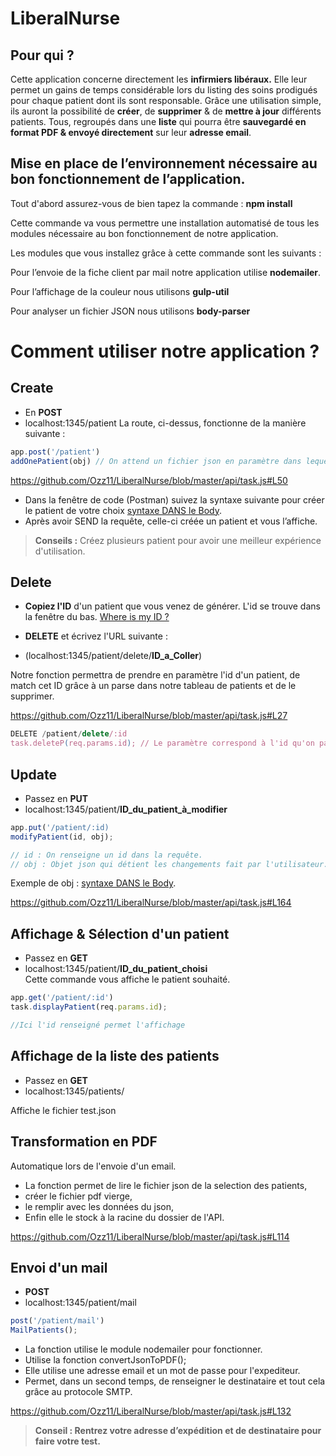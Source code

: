 # LiberalNurse

## Pour qui ?
Cette application concerne directement les **infirmiers libéraux.** Elle leur permet un gains de temps considérable lors du listing des soins prodigués pour chaque patient dont ils sont responsable. Grâce une utilisation simple,
ils auront la possibilité de **créer**, de **supprimer** & de **mettre à jour** différents patients. Tous, regroupés dans une **liste** qui pourra être **sauvegardé en format PDF & envoyé directement** sur leur **adresse email**.

## Mise en place de l’environnement nécessaire au bon fonctionnement de l’application.

Tout d'abord assurez-vous de bien tapez la commande : **npm install**

Cette commande va vous permettre une installation automatisé de tous les modules nécessaire au bon fonctionnement de notre application.

Les modules que vous installez grâce à cette commande sont les suivants :

Pour l’envoie de la fiche client par mail notre application utilise **nodemailer**. 

Pour l’affichage de la couleur nous utilisons **gulp-util**

Pour analyser un fichier JSON nous utilisons **body-parser**

# Comment utiliser notre application ?

## Create

- En **POST** 
-  localhost:1345/patient
La route, ci-dessus, fonctionne de la manière suivante :
```js
app.post('/patient')
addOnePatient(obj) // On attend un fichier json en paramètre dans lequel sera renseigné le nom et le prénom d'un patient.
```

https://github.com/Ozz11/LiberalNurse/blob/master/api/task.js#L50
 
 - Dans la fenêtre de code (Postman) suivez la syntaxe suivante pour créer le patient de votre choix  [syntaxe DANS le Body](https://imgur.com/a/oBsBj).
- Après avoir SEND la requête, celle-ci créée un patient et vous l’affiche.

> **Conseils :** Créez plusieurs patient pour avoir une meilleur expérience d'utilisation.

## Delete

-	**Copiez l'ID** d'un patient que vous venez de générer. L'id se trouve dans la fenêtre du bas.
[Where is my ID ?](https://imgur.com/a/oBsBj)
-	**DELETE** et écrivez l'URL suivante :

- (localhost:1345/patient/delete/**ID_a_Coller**)

Notre fonction permettra de prendre en paramètre l'id d'un patient, de match cet ID grâce à un parse dans notre tableau de patients et de le supprimer.

https://github.com/Ozz11/LiberalNurse/blob/master/api/task.js#L27

```js
DELETE /patient/delete/:id
task.deleteP(req.params.id); // Le paramètre correspond à l'id qu'on passe dans la requête.
```


## Update
-	Passez en **PUT** 
-	localhost:1345/patient/**ID_du_patient_à_modifier**	

```js
app.put('/patient/:id)
modifyPatient(id, obj);

// id : On renseigne un id dans la requête.
// obj : Objet json qui détient les changements fait par l'utilisateur.
```
Exemple de obj :  [syntaxe DANS le Body](https://imgur.com/a/oBsBj).

https://github.com/Ozz11/LiberalNurse/blob/master/api/task.js#L164


## Affichage & Sélection d'un patient

-	Passez en **GET**
-	 localhost:1345/patient/**ID_du_patient_choisi**	
Cette commande vous affiche le patient souhaité.

```js
app.get('/patient/:id')
task.displayPatient(req.params.id); 

//Ici l'id renseigné permet l'affichage
```

## Affichage de la liste des patients

- Passez en **GET** 
- localhost:1345/patients/

Affiche le fichier test.json

## Transformation en PDF
Automatique lors de l'envoie d'un email.

- La fonction permet de lire le fichier json de la selection des patients,
- créer le fichier pdf vierge, 
- le remplir avec les données du json,
- Enfin elle le stock à la racine du dossier de l'API.

https://github.com/Ozz11/LiberalNurse/blob/master/api/task.js#L114
## Envoi d'un mail
- **POST**
- localhost:1345/patient/mail
```js
post('/patient/mail')
MailPatients();
```
- La fonction utilise le module nodemailer pour fonctionner.
- Utilise la fonction convertJsonToPDF();
- Elle utilise une adresse email et un mot de passe pour l'expediteur.
- Permet, dans un second temps, de renseigner le destinataire et tout cela grâce au protocole SMTP.

https://github.com/Ozz11/LiberalNurse/blob/master/api/task.js#L132

> **Conseil : Rentrez votre adresse d’expédition et de destinataire pour faire votre test.**
